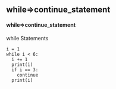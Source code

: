 ## while=>continue_statement
#### while=>continue_statement
while Statements
```
i = 1
while i < 6:
  i += 1
  print(i)
  if i == 3:
    continue
  print(i)
```